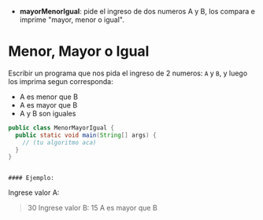 - **mayorMenorIgual**: pide el ingreso de dos numeros A y B, los compara e imprime "mayor, menor o igual".

Menor, Mayor o Igual
====================

Escribir un programa que nos pida el ingreso de 2 numeros: `A` y `B`, y luego
los imprima segun corresponda:

- A es menor que B
- A es mayor que B
- A y B son iguales

```java
public class MenorMayorIgual {
  public static void main(String[] args) {
    // (tu algoritmo aca)
  }
}
```
```

#### Ejemplo:

```
Ingrese valor A:
> 30
Ingrese valor B:
> 15
A es mayor que B
```
